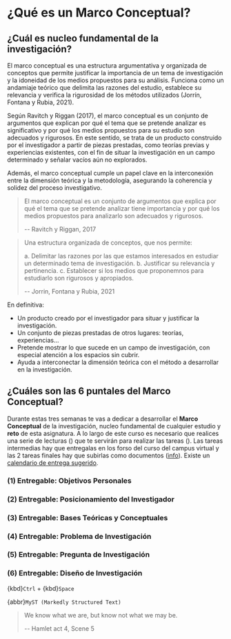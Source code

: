 # ¿Qué es un Marco Conceptual?

## ¿Cuál es nucleo fundamental de la investigación?

El marco conceptual es una estructura argumentativa y organizada de conceptos que permite justificar la importancia de un tema de investigación y la idoneidad de los medios propuestos para su análisis. Funciona como un andamiaje teórico que delimita las razones del estudio, establece su relevancia y verifica la rigurosidad de los métodos utilizados (Jorrín, Fontana y Rubia, 2021).

Según Ravitch y Riggan (2017), el marco conceptual es un conjunto de argumentos que explican por qué el tema que se pretende analizar es significativo y por qué los medios propuestos para su estudio son adecuados y rigurosos. En este sentido, se trata de un producto construido por el investigador a partir de piezas prestadas, como teorías previas y experiencias existentes, con el fin de situar la investigación en un campo determinado y señalar vacíos aún no explorados.

Además, el marco conceptual cumple un papel clave en la interconexión entre la dimensión teórica y la metodología, asegurando la coherencia y solidez del proceso investigativo.




> El marco conceptual es un conjunto de argumentos que explica por qué el tema que se pretende analizar tiene importancia y por qué los medios propuestos para analizarlo son adecuados y rigurosos. 
>
> -- Ravitch y Riggan, 2017

> Una estructura organizada de conceptos, que nos permite:
>
> a. Delimitar las razones por las que estamos interesados en estudiar un determinado tema de investigación.
> b. Justificar su relevancia y pertinencia.
> c. Establecer si los medios que proponemnos para estudiarlo son rigurosos y apropiados.
>
> -- Jorrin, Fontana y Rubia, 2021
 
En definitiva:

- Un producto creado por el investigador para situar y justificar la investigación.
- Un conjunto de piezas prestadas de otros lugares: teorías, experiencias...
- Pretende mostrar lo que sucede en un campo de investigación, con especial atención a los espacios sin cubrir.
- Ayuda a interconectar la dimensión teórica con el método a desarrollar en la investigación.

## ¿Cuáles son las 6 puntales del Marco Conceptual?

Durante estas tres semanas te vas a dedicar a desarrollar el **Marco Conceptual** de la investigación, nucleo fundamental de cualquier estudio y **reto** de esta asignatura. A lo largo de este curso es necesario que realices una serie de lecturas ([](#tab:lecturas)) que te servirán para realizar las tareas ([](#tab:actividades)). Las tareas intermedias hay que entregalas en los forso del curso del campus virtual y las 2 tareas finales hay que subirlas como documentos ([info](#lugar)). Existe un [calendario de entrega sugerido](#aprox).

### (1) Entregable: Objetivos Personales

### (2) Entregable: Posicionamiento del Investigador

### (3) Entregable: Bases Teóricas y Conceptuales

### (4) Entregable: Problema de Investigación

### (5) Entregable: Pregunta de Investigación

### (6) Entregable: Diseño de Investigación

{kbd}`Ctrl` + {kbd}`Space`

{abbr}`MyST (Markedly Structured Text)`

> We know what we are, but know not what we may be.
>
> -- Hamlet act 4, Scene 5








